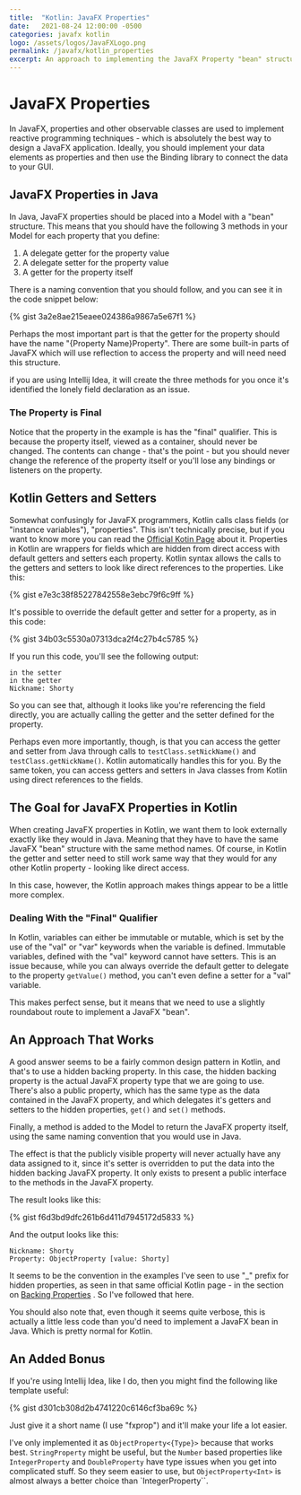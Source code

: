 ```yaml
---
title:  "Kotlin: JavaFX Properties"
date:   2021-08-24 12:00:00 -0500
categories: javafx kotlin
logo: /assets/logos/JavaFXLogo.png
permalink: /javafx/kotlin_properties
excerpt: An approach to implementing the JavaFX Property "bean" structure for observable objects in an idiomatic Kotlin fashion.
---
```


# JavaFX Properties

In JavaFX, properties and other observable classes are used to implement reactive programming techniques - which is absolutely the best way to design a JavaFX application.  Ideally, you should implement your data elements as properties and then use the Binding library to connect the data to your GUI.  

## JavaFX Properties in Java

In Java, JavaFX properties should be placed into a Model with a "bean" structure.  This means that you should have the following 3 methods in your Model for each property that you define:

1. A delegate getter for the property value
1. A delegate setter for the property value
1. A getter for the property itself

There is a naming convention that you should follow, and you can see it in the code snippet below:

{% gist 3a2e8ae215eaee024386a9867a5e67f1 %}

Perhaps the most important part is that the getter for the property should have the name "{Property Name}Property".  There are some built-in parts of JavaFX which will use reflection to access the property and will need need this structure.

if you are using Intellij Idea, it will create the three methods for you once it's identified the lonely field declaration as an issue.

### The Property is Final

Notice that the property in the example is has the "final" qualifier.  This is because the property itself, viewed as a container, should never be changed.  The contents can change - that's the point - but you should never change the reference of the property itself or you'll lose any bindings or listeners on the property.  

## Kotlin Getters and Setters

Somewhat confusingly for JavaFX programmers, Kotlin calls class fields (or "instance variables"), "properties".  This isn't technically precise, but if you want to know more you can read the  [Official Kotin Page](https://kotlinlang.org/docs/properties.html) about it.  Properties in Kotlin are wrappers for fields which are hidden from direct access with default getters and setters each property.  Kotlin syntax allows the calls to the getters and setters to look like direct references to the properties.  Like this:

{% gist e7e3c38f85227842558e3ebc79f6c9ff %}

It's possible to override the default getter and setter for a property, as in this code:

{% gist 34b03c5530a07313dca2f4c27b4c5785 %}

If you run this code, you'll see the following output:

```
in the setter
in the getter
Nickname: Shorty
```
So you can see that, although it looks like you're referencing the field directly, you are actually calling the getter and the setter defined for the property.

Perhaps even more importantly, though, is that you can access the getter and setter from Java through calls to `testClass.setNickName()` and `testClass.getNickName()`.  Kotlin automatically handles this for you.  By the same token, you can access getters and setters in Java classes from Kotlin using direct references to the fields.

## The Goal for JavaFX Properties in Kotlin

When creating JavaFX properties in Kotlin, we want them to look externally exactly like they would in Java.  Meaning that they have to have the same JavaFX "bean" structure with the same method names.  Of course, in Kotlin the getter and setter need to still work same way that they would for any other Kotlin property - looking like direct access.

In this case, however, the Kotlin approach makes things appear to be a little more complex.

### Dealing With the "Final" Qualifier

In Kotlin, variables can either be immutable or mutable, which is set by the use of the "val" or "var" keywords when the variable is defined.  Immutable variables, defined with the "val" keyword cannot have setters.  This is an issue because, while you can always override the default getter to delegate to the property `getValue()` method, you can't even define a setter for a "val" variable.

This makes perfect sense, but it means that we need to use a slightly roundabout route to implement a JavaFX "bean".

## An Approach That Works

A good answer seems to be a fairly common design pattern in Kotlin, and that's to use a hidden backing property.  In this case, the hidden backing property is the actual JavaFX property type that we are going to use.  There's also a public property, which has the same type as the data contained in the JavaFX property, and which delegates it's getters and setters to the hidden properties, `get()` and `set()` methods.  

Finally, a method is added to the Model to return the JavaFX property itself, using the same naming convention that you would use in Java.

The effect is that the publicly visible property will never actually have any data assigned to it, since it's setter is overridden to put the data into the hidden backing JavaFX property.  It only exists to present a public interface to the methods in the JavaFX property.

The result looks like this:

{% gist f6d3bd9dfc261b6d411d7945172d5833 %}

And the output looks like this:

```
Nickname: Shorty
Property: ObjectProperty [value: Shorty]
```

It seems to be the convention in the examples I've seen to use "_" prefix for hidden properties, as seen in that same official Kotlin page - in the section on  [Backing Properties](https://kotlinlang.org/docs/properties.html#backing-properties) .  So I've followed that here.

You should also note that, even though it seems quite verbose, this is actually a little less code than you'd need to implement a JavaFX bean in Java.  Which is pretty normal for Kotlin.

## An Added Bonus

If you're using Intellij Idea, like I do, then you might find the following like template useful:

{% gist d301cb308d2b4741220c6146cf3ba69c %}

Just give it a short name (I use "fxprop") and it'll make your life a lot easier.

I've only implemented it as `ObjectProperty<{Type}>` because that works best.  `StringProperty` might be useful, but the `Number` based properties like `IntegerProperty` and `DoubleProperty` have type issues when you get into complicated stuff.  So they seem easier to use, but `ObjectProperty<Int>` is almost always a better choice than `IntegerProperty``.
